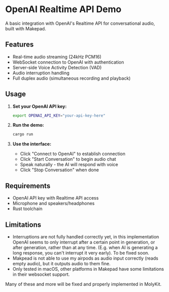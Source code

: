# OpenAI Realtime API Demo

A basic integration with OpenAI's Realtime API for conversational audio, built with Makepad.

## Features

- Real-time audio streaming (24kHz PCM16)
- WebSocket connection to OpenAI with authentication
- Server-side Voice Activity Detection (VAD)
- Audio interruption handling
- Full duplex audio (simultaneous recording and playback)

## Usage

1. **Set your OpenAI API key:**
   ```bash
   export OPENAI_API_KEY="your-api-key-here"
   ```

2. **Run the demo:**
   ```bash
   cargo run
   ```

3. **Use the interface:**
   - Click "Connect to OpenAI" to establish connection
   - Click "Start Conversation" to begin audio chat
   - Speak naturally - the AI will respond with voice
   - Click "Stop Conversation" when done

## Requirements

- OpenAI API key with Realtime API access
- Microphone and speakers/headphones
- Rust toolchain

## Limitations

- Interruptions are not fully handled correctly yet, in this implementation OpenAI seems to only interrupt
after a certain point in generation, or after generation, rather than at any time. (E.g. when AI is generating a long response, you can't interrupt it very early). To be fixed soon.
- Makpead is not able to use my airpods as audio input correctly (reads empty audio), but it outputs audio to them fine.
- Only tested in macOS, other platforms in Makepad have some limitations in their websocket support.

Many of these and more will be fixed and properly implemented in MolyKit. 
